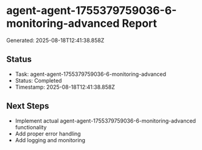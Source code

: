 # agent-agent-1755379759036-6-monitoring-advanced Report

Generated: 2025-08-18T12:41:38.858Z

## Status
- Task: agent-agent-1755379759036-6-monitoring-advanced
- Status: Completed
- Timestamp: 2025-08-18T12:41:38.858Z

## Next Steps
- Implement actual agent-agent-1755379759036-6-monitoring-advanced functionality
- Add proper error handling
- Add logging and monitoring
